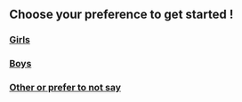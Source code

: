 ## Choose your preference to get started !

### [Girls](location/location.md)
### [Boys](location/location.md)
### [Other or prefer to not say](location.md)